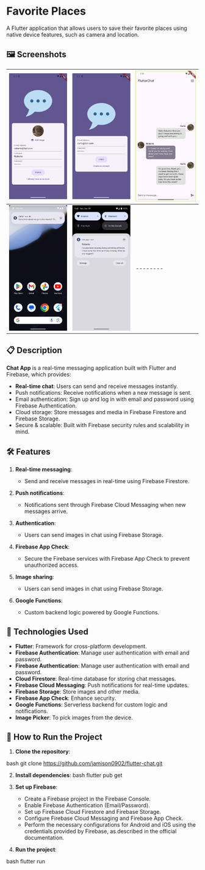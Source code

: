 # Favorite Places

A Flutter application that allows users to save their favorite places using native device features, such as camera and location.

## 🖼️ Screenshots

| ![Image 1](01.png) | ![Image 2](02.png) | ![Image 3](03.png) |
|----------------------|----------------------|----------------------|
| ![Image 4](04.png) | ![Image 5](05.png) | -------- |

## 📋 Description

**Chat App** is a real-time messaging application built with Flutter and Firebase, which provides:

- **Real-time chat**: Users can send and receive messages instantly.
- Push notifications: Receive notifications when a new message is sent.
- Email authentication: Sign up and log in with email and password using Firebase Authentication.
- Cloud storage: Store messages and media in Firebase Firestore and Firebase Storage.
- Secure & scalable: Built with Firebase security rules and scalability in mind.


## 🛠️ Features

1. **Real-time messaging**:
   - Send and receive messages in real-time using Firebase Firestore.

2. **Push notifications**:
   - Notifications sent through Firebase Cloud Messaging when new messages arrive.

3. **Authentication**:
   - Users can send images in chat using Firebase Storage.

4. **Firebase App Check**:
   - Secure the Firebase services with Firebase App Check to prevent unauthorized access.

5. **Image sharing**:
   - Users can send images in chat using Firebase Storage.

6. **Google Functions**:
   - Custom backend logic powered by Google Functions.


## 📱 Technologies Used

- **Flutter**: Framework for cross-platform development.
- **Firebase Authentication**: Manage user authentication with email and password.
- **Firebase Authentication**: Manage user authentication with email and password.
- **Cloud Firestore**: Real-time database for storing chat messages.
- **Firebase Cloud Messaging**: Push notifications for real-time updates.
- **Firebase Storage**: Store images and other media.
- **Firebase App Check**: Enhance security.
- **Google Functions**: Serverless backend for custom logic and notifications.
- **Image Picker**: To pick images from the device.

## 🚀 How to Run the Project

1. **Clone the repository**:
   
bash
   git clone https://github.com/jamison0902/flutter-chat.git

2. **Install dependencies**:
bash
   flutter pub get

3. **Set up Firebase**:

    - Create a Firebase project in the Firebase Console.
    - Enable Firebase Authentication (Email/Password).
    - Set up Firebase Cloud Firestore and Firebase Storage.
    - Configure Firebase Cloud Messaging and Firebase App Check.
    - Perform the necessary configurations for Android and iOS using the credentials provided by Firebase, as described in the official documentation.

4. **Run the project**:
    
bash
   flutter run
